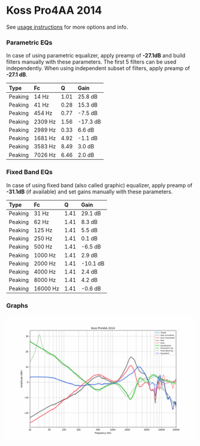 # Koss Pro4AA 2014
See [usage instructions](https://github.com/jaakkopasanen/AutoEq#usage) for more options and info.

### Parametric EQs
In case of using parametric equalizer, apply preamp of **-27.1dB** and build filters manually
with these parameters. The first 5 filters can be used independently.
When using independent subset of filters, apply preamp of **-27.1 dB**.

| Type    | Fc      |    Q | Gain     |
|:--------|:--------|:-----|:---------|
| Peaking | 14 Hz   | 1.01 | 25.8 dB  |
| Peaking | 41 Hz   | 0.28 | 15.3 dB  |
| Peaking | 454 Hz  | 0.77 | -7.5 dB  |
| Peaking | 2309 Hz | 1.56 | -17.3 dB |
| Peaking | 2989 Hz | 0.33 | 6.6 dB   |
| Peaking | 1681 Hz | 4.92 | -1.1 dB  |
| Peaking | 3583 Hz | 8.49 | 3.0 dB   |
| Peaking | 7026 Hz | 6.46 | 2.0 dB   |

### Fixed Band EQs
In case of using fixed band (also called graphic) equalizer, apply preamp of **-31.1dB**
(if available) and set gains manually with these parameters.

| Type    | Fc       |    Q | Gain     |
|:--------|:---------|:-----|:---------|
| Peaking | 31 Hz    | 1.41 | 29.1 dB  |
| Peaking | 62 Hz    | 1.41 | 8.3 dB   |
| Peaking | 125 Hz   | 1.41 | 5.5 dB   |
| Peaking | 250 Hz   | 1.41 | 0.1 dB   |
| Peaking | 500 Hz   | 1.41 | -6.5 dB  |
| Peaking | 1000 Hz  | 1.41 | 2.9 dB   |
| Peaking | 2000 Hz  | 1.41 | -10.1 dB |
| Peaking | 4000 Hz  | 1.41 | 2.4 dB   |
| Peaking | 8000 Hz  | 1.41 | 4.2 dB   |
| Peaking | 16000 Hz | 1.41 | -0.6 dB  |

### Graphs
![](./Koss%20Pro4AA%202014.png)